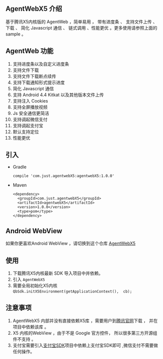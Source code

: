 

## AgentWebX5 介绍

基于腾讯X5内核版的 AgentWeb ，简单易用 ， 带有进度条 、 支持文件上传 、 下载 、 简化 Javascript 通信 、 链式调用  、性能更优 。更多使用请参照上面的 sample 。 

## AgentWeb 功能
1. 支持进度条以及自定义进度条
2. 支持文件下载
3. 支持文件下载断点续传
4. 支持下载通知形式提示进度
5. 简化 Javascript 通信 
6. 支持 Android 4.4 Kitkat 以及其他版本文件上传
7. 支持注入 Cookies
8. 支持全屏播放视频
9. Js 安全通信更简洁
10. 支持调起微信支付
11. 支持调起支付宝
12. 默认支持定位
13. 性能更优

## 引入

* Gradle 
   
   ```
   compile 'com.just.agentwebX5:agentwebX5:1.0.0'
   ```
* Maven
	
	```
	<dependency>
 	  <groupId>com.just.agentwebX5</groupId>
 	  <artifactId>agentwebX5</artifactId>
	  <version>1.0.0</version>
	  <type>pom</type>
	</dependency>
	
	```

## Android WebView
如果你更喜欢Android WebView ，请切换到这个仓库
[AgentWebX5](https://github.com/Justson/AgentWeb)

## 使用

1. 下载腾讯X5内核最新 SDK 导入项目中并依赖。
2. 引入 `AgentWebX5`
3. 需要全局初始化X5内核 `QbSdk.initX5Environment(getApplicationContext(),  cb);`


## 注意事项 
1. AgentWebX5 内部并没有直接依赖X5库 ，需要用户到[腾讯官网](https://x5.tencent.com/tbs/)下载 ， 并在项目中依赖该库 。
2. X5 内核的WebView ，由于不是 Google 官方控件， 所以很多第三方开源组件不支持 。
3. 支付宝需要引入[支付宝SDK](https://open.alipay.com/platform/home.htm)项目中依赖上支付宝SDK即可 ,微信支付不需要做任何操作。
